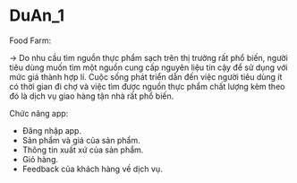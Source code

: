 # DuAn_1
Food Farm:

-> Do nhu cầu tìm nguồn thực phẩm sạch trên thị trường rất phổ biến, người tiêu dùng muốn tìm một nguồn cung cấp nguyên liệu tin cậy
để sử dụng với mức giá thành hợp lí. Cuộc sống phát triển dẫn đến việc người tiêu dùng ít có thời gian đi chợ và việc tìm được nguồn 
thực phẩm chất lượng kèm theo đó là dịch vụ giao hàng tận nhà rất phổ biến.

Chức năng app:

- Đăng nhập app.
- Sản phẩm và giá của sản phẩm.
- Thông tin xuất xứ của sản phẩm.
- Giỏ hàng.
- Feedback của khách hàng về dịch vụ.
